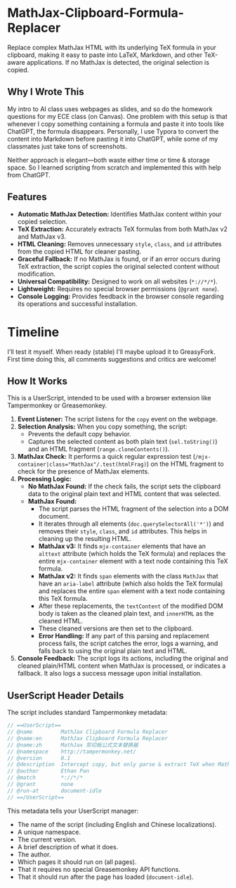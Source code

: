 # MathJax-Clipboard-Formula-Replacer

Replace complex MathJax HTML with its underlying TeX formula in your clipboard, making it easy to paste into LaTeX, Markdown, and other TeX-aware applications. If no MathJax is detected, the original selection is copied.

## Why I Wrote This

My intro to AI class uses webpages as slides, and so do the homework questions for my ECE class (on Canvas). One problem with this setup is that whenever I copy something containing a formula and paste it into tools like ChatGPT, the formula disappears. Personally, I use Typora to convert the content into Markdown before pasting it into ChatGPT, while some of my classmates just take tons of screenshots. 

Neither approach is elegant—both waste either time or time & storage space. So I learned scripting from scratch and implemented this with help from ChatGPT.

## Features

*   **Automatic MathJax Detection:** Identifies MathJax content within your copied selection.
*   **TeX Extraction:** Accurately extracts TeX formulas from both MathJax v2 and MathJax v3.
*   **HTML Cleaning:** Removes unnecessary `style`, `class`, and `id` attributes from the copied HTML for cleaner pasting.
*   **Graceful Fallback:** If no MathJax is found, or if an error occurs during TeX extraction, the script copies the original selected content without modification.
*   **Universal Compatibility:** Designed to work on all websites (`*://*/*`).
*   **Lightweight:** Requires no special browser permissions (`@grant none`).
*   **Console Logging:** Provides feedback in the browser console regarding its operations and successful installation.

# Timeline

I'll test it myself. When ready (stable) I'll maybe upload it to GreasyFork. First time doing this, all comments suggestions and critics are welcome! 

## How It Works

This is a UserScript, intended to be used with a browser extension like Tampermonkey or Greasemonkey.

1.  **Event Listener:** The script listens for the `copy` event on the webpage.
2.  **Selection Analysis:** When you copy something, the script:
    *   Prevents the default copy behavior.
    *   Captures the selected content as both plain text (`sel.toString()`) and an HTML fragment (`range.cloneContents()`).
3.  **MathJax Check:** It performs a quick regular expression test (`/mjx-container|class="MathJax"/.test(htmlFrag)`) on the HTML fragment to check for the presence of MathJax elements.
4.  **Processing Logic:**
    *   **No MathJax Found:** If the check fails, the script sets the clipboard data to the original plain text and HTML content that was selected.
    *   **MathJax Found:**
        *   The script parses the HTML fragment of the selection into a DOM document.
        *   It iterates through all elements (`doc.querySelectorAll('*')`) and removes their `style`, `class`, and `id` attributes. This helps in cleaning up the resulting HTML.
        *   **MathJax v3:** It finds `mjx-container` elements that have an `alttext` attribute (which holds the TeX formula) and replaces the entire `mjx-container` element with a text node containing this TeX formula.
        *   **MathJax v2:** It finds `span` elements with the class `MathJax` that have an `aria-label` attribute (which also holds the TeX formula) and replaces the entire `span` element with a text node containing this TeX formula.
        *   After these replacements, the `textContent` of the modified DOM body is taken as the cleaned plain text, and `innerHTML` as the cleaned HTML.
        *   These cleaned versions are then set to the clipboard.
        *   **Error Handling:** If any part of this parsing and replacement process fails, the script catches the error, logs a warning, and falls back to using the original plain text and HTML.
5.  **Console Feedback:** The script logs its actions, including the original and cleaned plain/HTML content when MathJax is processed, or indicates a fallback. It also logs a success message upon initial installation.

## UserScript Header Details

The script includes standard Tampermonkey metadata:

```javascript
// ==UserScript==
// @name         MathJax Clipboard Formula Replacer
// @name:en      MathJax Clipboard Formula Replacer
// @name:zh      MathJax 剪切板公式文本替换器
// @namespace    http://tampermonkey.net/
// @version      0.1
// @description  Intercept copy, but only parse & extract TeX when MathJax is present; otherwise, pass through the original selection untouched.
// @author       Ethan Pan
// @match        *://*/*
// @grant        none
// @run-at       document-idle
// ==/UserScript==
```
This metadata tells your UserScript manager:
*   The name of the script (including English and Chinese localizations).
*   A unique namespace.
*   The current version.
*   A brief description of what it does.
*   The author.
*   Which pages it should run on (all pages).
*   That it requires no special Greasemonkey API functions.
*   That it should run after the page has loaded (`document-idle`).
